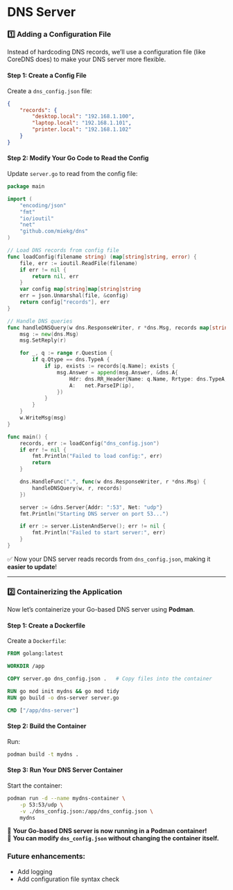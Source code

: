 # DNS Server

### **1️⃣ Adding a Configuration File**
Instead of hardcoding DNS records, we’ll use a configuration file (like CoreDNS does) to make your DNS server more flexible.

#### **Step 1: Create a Config File**
Create a `dns_config.json` file:
```json
{
    "records": {
        "desktop.local": "192.168.1.100",
        "laptop.local": "192.168.1.101",
        "printer.local": "192.168.1.102"
    }
}
```

#### **Step 2: Modify Your Go Code to Read the Config**
Update `server.go` to read from the config file:
```go
package main

import (
    "encoding/json"
    "fmt"
    "io/ioutil"
    "net"
    "github.com/miekg/dns"
)

// Load DNS records from config file
func loadConfig(filename string) (map[string]string, error) {
    file, err := ioutil.ReadFile(filename)
    if err != nil {
        return nil, err
    }
    var config map[string]map[string]string
    err = json.Unmarshal(file, &config)
    return config["records"], err
}

// Handle DNS queries
func handleDNSQuery(w dns.ResponseWriter, r *dns.Msg, records map[string]string) {
    msg := new(dns.Msg)
    msg.SetReply(r)

    for _, q := range r.Question {
        if q.Qtype == dns.TypeA {
            if ip, exists := records[q.Name]; exists {
                msg.Answer = append(msg.Answer, &dns.A{
                    Hdr: dns.RR_Header{Name: q.Name, Rrtype: dns.TypeA, Class: dns.ClassINET, Ttl: 300},
                    A:   net.ParseIP(ip),
                })
            }
        }
    }
    w.WriteMsg(msg)
}

func main() {
    records, err := loadConfig("dns_config.json")
    if err != nil {
        fmt.Println("Failed to load config:", err)
        return
    }

    dns.HandleFunc(".", func(w dns.ResponseWriter, r *dns.Msg) {
        handleDNSQuery(w, r, records)
    })

    server := &dns.Server{Addr: ":53", Net: "udp"}
    fmt.Println("Starting DNS server on port 53...")

    if err := server.ListenAndServe(); err != nil {
        fmt.Println("Failed to start server:", err)
    }
}
```
✅ Now your DNS server reads records from `dns_config.json`, making it **easier to update**!

---

### **2️⃣ Containerizing the Application**
Now let’s containerize your Go-based DNS server using **Podman**.

#### **Step 1: Create a Dockerfile**
Create a `Dockerfile`:
```dockerfile
FROM golang:latest

WORKDIR /app

COPY server.go dns_config.json .   # Copy files into the container

RUN go mod init mydns && go mod tidy
RUN go build -o dns-server server.go

CMD ["/app/dns-server"]
```

#### **Step 2: Build the Container**
Run:
```sh
podman build -t mydns .
```

#### **Step 3: Run Your DNS Server Container**
Start the container:
```sh
podman run -d --name mydns-container \
    -p 53:53/udp \
    -v ./dns_config.json:/app/dns_config.json \
    mydns
```

🔹 **Your Go-based DNS server is now running in a Podman container!**  
🔹 **You can modify `dns_config.json` without changing the container itself.**

### Future enhancements:

* Add logging
* Add configuration file syntax check
